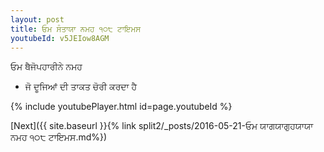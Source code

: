 ```yaml
---
layout: post
title: ਓਮ ਸੰਤਾਯਾ ਨਮਹ ੧੦੮ ਟਾਇਮਸ
youtubeId: v5JEIow8AGM
---
```

 
 
 ਓਮ ਥੈਜੋਪਹਾਰੀਨੇ ਨਮਹ  
 
 -  ਜੋ ਦੂਜਿਆਂ ਦੀ ਤਾਕਤ ਚੋਰੀ ਕਰਦਾ ਹੈ 
 
  
 
  
 
 
 
 
 
 


{% include youtubePlayer.html id=page.youtubeId %}
 
[Next]({{ site.baseurl }}{% link  split2/_posts/2016-05-21-ਓਮ ਯਾਗਯਾਗੁਹਯਾਯਾ ਨਮਹ ੧੦੮ ਟਾਇਮਸ.md%})
 
